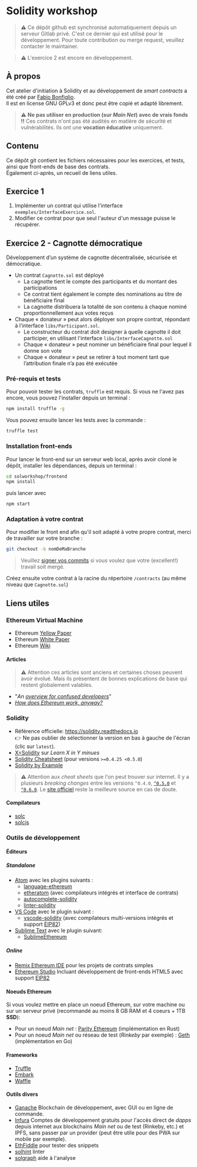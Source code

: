 # Solidity workshop
> :warning: Ce dépôt github est synchronisé automatiquement depuis un serveur Gitlab privé. C'est ce dernier qui est utilisé pour le développement. Pour toute contribution ou merge request, veuillez contacter le maintainer.

> :warning: L'exercice 2 est encore en développement.

## À propos
Cet atelier d'initiation à Solidity et au développement de _smart contracts_ a été créé par [Fabio Bonfiglio](https://fabio_bonfiglio.keybase.pub/).  
Il est en license GNU GPLv3 et donc peut être copié et adapté librement.  
> :warning: **Ne pas utiliser en production (sur _Main Net_) avec de vrais fonds !!** Ces contrats n'ont pas été audités en matière de sécurité et vulnérabilités. Ils ont une **vocation éducative** uniquement.

## Contenu
Ce dépôt git contient les fichiers nécessaires pour les exercices, et tests, ainsi que front-ends de base des contrats.  
Également ci-après, un recueil de liens utiles.

## Exercice 1
1. Implémenter un contrat qui utilise l'interface `exemples/InterfaceExercice.sol`.
2. Modifier ce contrat pour que seul l'auteur d'un message puisse le récupérer.

## Exercice 2 - Cagnotte démocratique
Développement d’un système de cagnotte décentralisée, sécurisée et démocratique.
- Un contrat `Cagnotte.sol` est déployé
	- La cagnotte tient le compte des participants et du montant des participations
	- Ce contrat tient également le compte des nominations au titre de bénéficiaire final
	- La cagnotte distribuera la totalité de son contenu à chaque nominé proportionnellement aux votes reçus
- Chaque « donateur » peut alors déployer son propre contrat, répondant à l’interface `libs/Participant.sol`.
	- Le constructeur du contrat doit designer à quelle cagnotte il doit participer, en utilisant l'interface `libs/InterfaceCagnotte.sol`
	- Chaque « donateur » peut nominer un bénéficiaire final pour lequel il donne son vote
	-	Chaque « donateur » peut se retirer à tout moment tant que l’attribution finale n’a pas été exécutée

### Pré-requis et tests
Pour pouvoir tester les contrats, `truffle` est requis. Si vous ne l'avez pas encore, vous pouvez l'installer depuis un terminal :
```sh
npm install truffle -g
```

Vous pouvez ensuite lancer les tests avec la commande :
```sh
truffle test
```

### Installation front-ends
Pour lancer le front-end sur un serveur web local, après avoir cloné le dépôt, installer les dépendances, depuis un terminal :
```sh
cd solworkshop/frontend
npm install
```
puis lancer avec
```sh
npm start
```

### Adaptation à votre contrat
Pour modifier le front end afin qu'il soit adapté à votre propre contrat, merci de travailler sur votre branche :
```sh
git checkout -b nomDeMaBranche
```
> Veuillez [signer vos commits](https://help.github.com/en/github/authenticating-to-github/signing-commits) si vous voulez que votre (excellent!) travail soit mergé.

Créez ensuite votre contrat à la racine du répertoire `/contracts` (au même niveau que `Cagnotte.sol`)

## Liens utiles
### Ethereum Virtual Machine
- Ethereum [Yellow Paper](https://ethereum.github.io/yellowpaper/paper.pdf)
- Ethereum [White Paper](https://github.com/ethereum/wiki/wiki/White-Paper)
- Ethereum [Wiki](https://github.com/ethereum/wiki/wiki)

#### Articles
> :warning: Attention ces articles sont anciens et certaines choses peuvent avoir évolué. Mais ils présentent de bonnes explications de base qui restent globalement valables.
- "_An [overview for confused developers](https://medium.com/@olxc/ethereum-and-smart-contracts-basics-e5c84838b19)_"
- [_How does Ethereum work, anyway?_](https://www.preethikasireddy.com/post/how-does-ethereum-work-anyway)

### Solidity
- Référence officielle: https://solidity.readthedocs.io  
:point_right: Ne pas oublier de sélectionner la version en bas à gauche de l'écran (clic sur `latest`).  
- [X=Solidity](https://learnxinyminutes.com/docs/solidity/) sur _Learn X in Y minues_
- [Solidity Cheatsheet](https://topmonks.github.io/solidity_quick_ref/) (pour versions `>=0.4.25 <0.5.0`)
- [Solidity by Example](https://solidity-by-example.org)

> :warning: Attention aux _cheat sheets_ que l'on peut trouver sur internet. Il y a plusieurs _breaking changes_ entre les versions `^0.4.0`, [`^0.5.0`](https://solidity.readthedocs.io/en/v0.5.0/050-breaking-changes.html) et [`^0.6.0`](https://solidity.readthedocs.io/en/v0.6.0/060-breaking-changes.html). Le [site officiel](https://solidity.readthedocs.io) reste la meilleure source en cas de doute.

#### Compilateurs
- [solc](https://github.com/ethereum/solidity)
- [solcjs](https://github.com/ethereum/solc-js)

### Outils de développement
#### Éditeurs
##### Standalone
- [Atom](https://atom.io/) avec les plugins suivants :
	- [language-ethereum](https://atom.io/packages/language-ethereum)
	- [etheratom](https://atom.io/packages/etheratom) (avec compilateurs intégrés et interface de contrats)
	- [autocomplete-solidity](https://atom.io/packages/autocomplete-solidity)
	- [linter-solidity](https://atom.io/packages/linter-solidity)
- [VS Code](https://code.visualstudio.com/) avec le plugin suivant :
	- [vscode-solidity](https://github.com/juanfranblanco/vscode-solidity) (avec compilateurs multi-versions intégrés et support [EIP82](https://github.com/ethereum/EIPs/issues/82))
- [Sublime Text](https://www.sublimetext.com/) avec le plugin suivant:
	- [SublimeEthereum](https://github.com/davidhq/SublimeEthereum)

##### Online
- [Remix Ethereum IDE](https://remix.ethereum.org) pour les projets de contrats simples
- [Ethereum Studio](https://superblocks.com/ethereum-studio/) Incluant développement de front-ends HTML5 avec support [EIP82](https://github.com/ethereum/EIPs/issues/82)

#### Noeuds Ethereum
Si vous voulez mettre en place un noeud Ethereum, sur votre machine ou sur un serveur privé (recommandé au moins 8 GB RAM et 4 coeurs + 1TB **SSD**):
- Pour un noeud _Main net_ : [Parity Ethereum](https://github.com/paritytech/parity-ethereum/releases) (implémentation en Rust)
- Pour un noeud _Main net_ ou réseau de test (_Rinkeby_ par exemple) : [Geth](https://geth.ethereum.org/docs/install-and-build/installing-geth) (implémentation en Go)

#### Frameworks
- [Truffle](https://www.trufflesuite.com/truffle)
- [Embark](https://framework.embarklabs.io/docs/)
- [Waffle](https://getwaffle.io/)

#### Outils divers
- [Ganache](https://www.trufflesuite.com/ganache) Blockchain de développement, avec GUI ou en ligne de commande.
- [Infura](https://infura.io/) Comptes de développement gratuits pour l'accès direct de _dapps_ depuis internet aux blockchains _Main net_ ou de test (Rinkeby, etc.) et IPFS, sans passer par un provider (peut être utile pour des PWA sur mobile par exemple).
- [EthFiddle](https://ethfiddle.com/) pour tester des snippets
- [solhint](https://github.com/protofire/solhint) linter
- [solgraph](https://github.com/raineorshine/solgraph) aide à l'analyse
